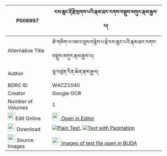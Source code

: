 |P006997|རས་ཆུང་རྡོ་རྗེ་གྲགས་པའི་རྣམ་ཐར་རགས་བསྡུས་མགུར་རྣམ་རྒྱས་པ། 
| --- | --- 
|Alternative Title |ཚེ་གཅིག་ལ་འཇའ་ལུས་བརྙེས་པ་རྗེ་རས་ཆུང་པའི་རྣམ་ཐར་རགས་བསྡུས་མགུར་རྣམ་རྒྱས་པ།
|Author| ལྷ་བཙུན་རིན་ཆེན་རྣམ་རྒྱལ།
|BDRC ID | W4CZ1040
|Creator | Google OCR
|Number of Volumes| 1
|<img width="25" src="https://img.icons8.com/color/25/000000/edit-property.png">Edit Online| [<img width="25" src="https://avatars.githubusercontent.com/u/45091458?s=200&v=4"> Open in Editor](http://editor.openpecha.org/P006997)
|<img width="25" src="https://img.icons8.com/fluent/48/000000/download-2.png"/>  Download | [![](https://img.icons8.com/color/20/000000/txt.png)Plain Text](https://github.com/Openpecha/P006997/releases/download/v1/re_chung_dorje_drakpa_i_namtar_plain_P006997.zip), [![](https://img.icons8.com/color/20/000000/txt.png)Text with Pagination](https://github.com/Openpecha/P006997/releases/download/v1/re_chung_dorje_drakpa_i_namtar_pages_P006997.zip)
|<img width="25" src="https://img.icons8.com/plasticine/100/000000/pictures-folder.png"/>  Source Images | [<img width="25" src="https://library.bdrc.io/icons/BUDA-small.svg"> Images of text file open in BUDA](https://library.bdrc.io/show/bdr:W4CZ1040)